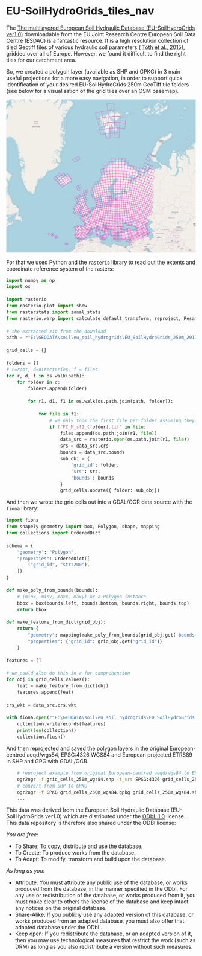 # EU-SoilHydroGrids_tiles_nav

The [The multilayered European Soil Hydraulic Database (EU-SoilHydroGrids ver1.0)](https://esdac.jrc.ec.europa.eu/content/3d-soil-hydraulic-database-europe-1-km-and-250-m-resolution) downloadable from the EU Joint Research Centre
European Soil Data Centre (ESDAC) is a fantastic resource. It is a high resolution collection of tiled Geotiff files of various hydraulic soil parameters ( [Tóth et al., 2015](https://doi.org/10.1002/hyp.11203)), gridded over all of Europe. However, we found it difficult to find the right tiles for our catchment area.

So, we created a polygon layer (available as SHP and GPKG) in 3 main useful projections for a more easy navigation, in order to support quick identification of your desired EU-SoilHydroGrids 250m GeoTiff tile folders (see below for a visualisation of the grid tiles over an OSM basemap).

![Grid Tiles over OSM basemap](grid_cells_250m_europe.png)

For that we used Python and the `rasterio` library to read out the extents and coordinate reference system of the rasters:

```python
import numpy as np
import os

import rasterio
from rasterio.plot import show
from rasterstats import zonal_stats
from rasterio.warp import calculate_default_transform, reproject, Resampling

# the extracted zip from the download
path = r"E:\GEODATA\soil\eu_soil_hydrogrids\EU_SoilHydroGrids_250m_2017Feb08"

grid_cells = {}

folders = []
# r=root, d=directories, f = files
for r, d, f in os.walk(path):
    for folder in d:
        folders.append(folder)

        for r1, d1, f1 in os.walk(os.path.join(path, folder)):

            for file in f1:
                # we only took the first file per folder assuming they share the same extent and coordinate reference system
                if f"FC_M_sl1_{folder}.tif" in file:
                    files.append(os.path.join(r1, file))
                    data_src = rasterio.open(os.path.join(r1, file))
                    srs = data_src.crs
                    bounds = data_src.bounds
                    sub_obj = {
                        'grid_id': folder,
                        'srs': srs,
                        'bounds': bounds
                    }
                    grid_cells.update({ folder: sub_obj})
```

And then we wrote the grid cells out into a GDAL/OGR data source with the `fiona` library:

```python
import fiona
from shapely.geometry import box, Polygon, shape, mapping
from collections import OrderedDict

schema = {
    "geometry": "Polygon",
    "properties": OrderedDict([
        ("grid_id", "str:200"),
    ])
}

def make_poly_from_bounds(bounds):
    # (minx, miny, maxx, maxy) or a Polygon instance
    bbox = box(bounds.left, bounds.bottom, bounds.right, bounds.top)
    return bbox

def make_feature_from_dict(grid_obj):
    return {
        "geometry": mapping(make_poly_from_bounds(grid_obj.get('bounds'))),
        "properties": {"grid_id": grid_obj.get('grid_id')}
    }

features = []

# we could also do this in a for comprehension
for obj in grid_cells.values():
    feat = make_feature_from_dict(obj)
    features.append(feat)

crs_wkt = data_src.crs.wkt

with fiona.open(r"E:\GEODATA\soil\eu_soil_hydrogrids\EU_SoilHydroGrids_250m_2017Feb08\grid_cells_250m_aeqd84.shp", "w", driver="ESRI Shapefile", schema=schema, crs_wkt=crs_wkt) as collection:
    collection.writerecords(features)
    print(len(collection))
    collection.flush()
```

And then reprojected and saved the polygon layers in the original European-centred aeqd/wgs84, EPSG:4326  WGS84 and European projected ETRS89 in SHP and GPG with GDAL/OGR.

```bash
    # reproject example from original European-centred aeqd/wgs84 to EPSG:4326 WGS84
    ogr2ogr -f grid_cells_250m_wgs84.shp -t_srs EPSG:4326 grid_cells_250m_aeqd84.shp
    # convert from SHP to GPKG
    ogr2ogr -f GPKG grid_cells_250m_wgs84.gpkg grid_cells_250m_wgs84.shp
    ...
```

This data was derived from the European Soil Hydraulic Database (EU-SoilHydroGrids ver1.0) which are distributed under the [ODbL 1.0](https://www.opendatacommons.org/licenses/odbl/1.0/) license. This data repository is therefore also shared under the ODBl license:

*You are free:*

- To Share: To copy, distribute and use the database.
- To Create: To produce works from the database.
- To Adapt: To modify, transform and build upon the database.

*As long as you:*

- Attribute: You must attribute any public use of the database, or works produced from the database, in the manner specified in the ODbl. For any use or redistribution of the database, or works produced from it, you must make clear to others the license of the database and keep intact any notices on the original database.
- Share-Alike: If you publicly use any adapted version of this database, or works produced from an adapted database, you must also offer that adapted database under the ODbL.
- Keep open: If you redistribute the database, or an adapted version of it, then you may use technological measures that restrict the work (such as DRM) as long as you also redistribute a version without such measures.
